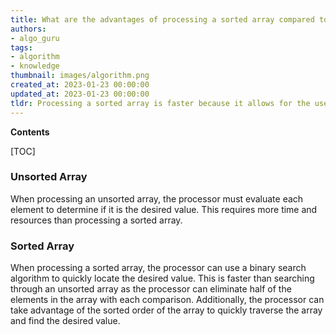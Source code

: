 ```yaml
---
title: What are the advantages of processing a sorted array compared to an unsorted array?
authors:
- algo_guru
tags:
- algorithm
- knowledge
thumbnail: images/algorithm.png
created_at: 2023-01-23 00:00:00
updated_at: 2023-01-23 00:00:00
tldr: Processing a sorted array is faster because it allows for the use of binary search algorithms which reduce the time complexity of searching for elements.
---
```


**Contents**

[TOC]

### Unsorted Array
When processing an unsorted array, the processor must evaluate each element to determine if it is the desired value. This requires more time and resources than processing a sorted array.

### Sorted Array
When processing a sorted array, the processor can use a binary search algorithm to quickly locate the desired value. This is faster than searching through an unsorted array as the processor can eliminate half of the elements in the array with each comparison. Additionally, the processor can take advantage of the sorted order of the array to quickly traverse the array and find the desired value.
